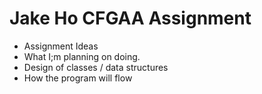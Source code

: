 # Jake Ho CFGAA Assignment

- Assignment Ideas
- What I;m planning on doing.
- Design of classes / data structures
- How the program will flow